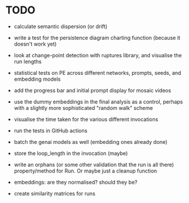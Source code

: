 # TODO

- calculate semantic dispersion (or drift)

- write a test for the persistence diagram charting function (because it doesn't
  work yet)

- look at change-point detection with ruptures library, and visualise the run
  lengths

- statistical tests on PE across different networks, prompts, seeds, and
  embedding models

- add the progress bar and initial prompt display for mosaic videos

- use the dummy embeddings in the final analysis as a control, perhaps with a
  slightly more sophisticated "random walk" scheme

- visualise the time taken for the various different invocations

- run the tests in GitHub actions

- batch the genai models as well (embedding ones already done)

- store the loop_length in the invocation (maybe)

- write an orphans (or some other validation that the run is all there)
  property/method for Run. Or maybe just a cleanup function

- embeddings: are they normalised? should they be?

- create similarity matrices for runs
